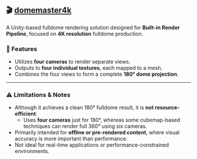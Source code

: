 ## 🎬 [domemaster4k](https://github.com/thebelin/domemaster4k)

A Unity-based fulldome rendering solution designed for **Built-in Render Pipeline**, focused on **4K resolution** fulldome production.

### 🧰 Features

- Utilizes **four cameras** to render separate views.
- Outputs to **four individual textures**, each mapped to a mesh.
- Combines the four views to form a complete **180° dome projection**.

---

### ⚠️ Limitations & Notes

- Although it achieves a clean 180° fulldome result, it is **not resource-efficient**:
  - Uses **four cameras** just for 180°, whereas some cubemap-based techniques can render full 360° using six cameras.
- Primarily intended for **offline or pre-rendered content**, where visual accuracy is more important than performance.
- Not ideal for real-time applications or performance-constrained environments.
